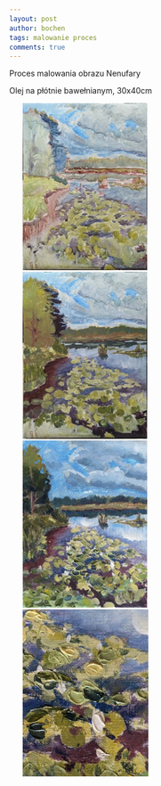 ```yaml
---
layout: post
author: bochen
tags: malowanie proces
comments: true
---
```

Proces malowania obrazu Nenufary

Olej na płótnie bawełnianym, 30x40cm

<ul id="media" class="clearfix justified-gallery">
<div
            class="albumList"
            data-sub-html="<span style='color: #000000; background-color: #fff; padding:5px' >Szkic plamą</span>"
            data-download-url="../assets/images/001_nenufary/large_000.jpg"
            data-src="../assets/images/001_nenufary/large_000.jpg"
            data-exthumbimage="../assets/images/001_nenufary/thumb_000.jpg"
            >
            <a href="../assets/images/001_nenufary/large_000.jpg">
            <img src="../assets/images/001_nenufary/small_000.jpg" height="300" />
            </a>
            </div>
<div
            class="albumList"
            data-sub-html="<span style='color: #000000; background-color: #fff; padding:5px' >Stan po dniu drugim</span>"
            data-download-url="../assets/images/001_nenufary/large_001.jpg"
            data-src="../assets/images/001_nenufary/large_001.jpg"
            data-exthumbimage="../assets/images/001_nenufary/thumb_001.jpg"
            >
            <a href="../assets/images/001_nenufary/large_001.jpg">
            <img src="../assets/images/001_nenufary/small_001.jpg" height="300" />
            </a>
            </div>
<div
            class="albumList"
            data-sub-html="<span style='color: #000000; background-color: #fff; padding:5px' >Efekt finalny</span>"
            data-download-url="../assets/images/001_nenufary/large_002.jpg"
            data-src="../assets/images/001_nenufary/large_002.jpg"
            data-exthumbimage="../assets/images/001_nenufary/thumb_002.jpg"
            >
            <a href="../assets/images/001_nenufary/large_002.jpg">
            <img src="../assets/images/001_nenufary/small_002.jpg" height="300" />
            </a>
            </div>
<div
            class="albumList"
            data-sub-html="<span style='color: #000000; background-color: #fff; padding:5px' >Detal</span>"
            data-download-url="../assets/images/001_nenufary/large_003.jpg"
            data-src="../assets/images/001_nenufary/large_003.jpg"
            data-exthumbimage="../assets/images/001_nenufary/thumb_003.jpg"
            >
            <a href="../assets/images/001_nenufary/large_003.jpg">
            <img src="../assets/images/001_nenufary/small_003.jpg" height="300" />
            </a>
            </div>
</ul>